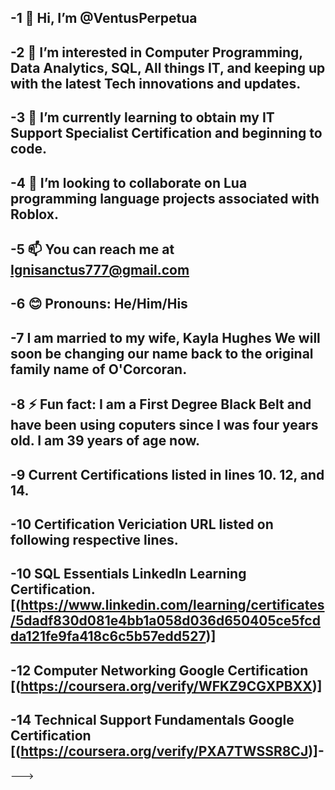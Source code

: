 -1 👋 Hi, I’m @VentusPerpetua
-
-2 👀 I’m interested in Computer Programming, Data Analytics, SQL, All things IT, and keeping up with the latest Tech innovations and updates.
-
-3 🌱 I’m currently learning to obtain my IT Support Specialist Certification and beginning to code.
-
-4 💞️ I’m looking to collaborate on Lua programming language projects associated with Roblox.
-
-5 📫 You can reach me at Ignisanctus777@gmail.com
-
-6 😊 Pronouns: He/Him/His
-
-7 I am married to my wife, Kayla Hughes
We will soon be changing our name back to the original family name of O'Corcoran.
-
-8 ⚡ Fun fact: I am a First Degree Black Belt and have been using coputers since I was four years old. I am 39 years of age now.
-
-9 Current Certifications listed in lines 10. 12, and 14.
-
-10 Certification Vericiation URL listed on following respective lines.
-
-10 SQL Essentials LinkedIn Learning Certification. [(https://www.linkedin.com/learning/certificates/5dadf830d081e4bb1a058d036d650405ce5fcdda121fe9fa418c6c5b57edd527)]
-
-12 Computer Networking Google Certification
[(https://coursera.org/verify/WFKZ9CGXPBXX)]
-
-14 Technical Support Fundamentals Google Certification
[(https://coursera.org/verify/PXA7TWSSR8CJ)]-
-
--->
